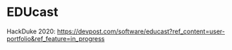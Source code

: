 # EDUcast
HackDuke 2020: https://devpost.com/software/educast?ref_content=user-portfolio&ref_feature=in_progress
